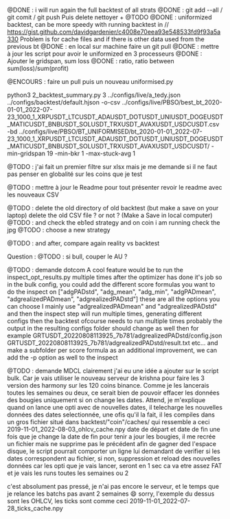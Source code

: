 


@DONE : i will run again the full backtest of all strats
@DONE : git add --all / git comit / git push Puis delete nettoyer + @TODO
@DONE : uniformized backtest, can be more speedy with running backtest in //
        https://gist.github.com/davidgardenier/c4008e70eea93e548533fd9f93a5a330
        Problem is for cache files and if there is other data used from the previous bt
@DONE : en local sur machine faire un git pull
@DONE : mettre à jour les script pour avoir le uniformized en 3 processeurs
@DONE : Ajouter le gridspan, sum loss
@DONE : ratio, ratio between sum(loss)/sum(profit)




@ENCOURS : faire un pull puis un nouveau uniformised.py

python3 2_backtest_summary.py 3 ../configs/live/a_tedy.json ../configs/backtest/default.hjson  -o-csv ../configs/live/PBSO/best_bt_2020-01-01_2022-07-23_1000_1_XRPUSDT_LTCUSDT_ADAUSDT_DOTUSDT_UNIUSDT_DOGEUSDT_MATICUSDT_BNBUSDT_SOLUSDT_TRXUSDT_AVAXUSDT_USDCUSDT.csv -bd ../configs/live/PBSO/BT_UNIFORMISED/bt_2020-01-01_2022-07-23_1000_1_XRPUSDT_LTCUSDT_ADAUSDT_DOTUSDT_UNIUSDT_DOGEUSDT_MATICUSDT_BNBUSDT_SOLUSDT_TRXUSDT_AVAXUSDT_USDCUSDT/ -min-gridspan 19  -min-bkr 1 -max-stuck-avg 1


@TODO : j'ai fait un premier filtre sur xlsx mais je me demande si il ne faut pas penser en globalité sur les coins que je test

@TODO : mettre à jour le Readme pour tout présenter
        revoir le readme avec les nouveaux CSV

@TODO : delete the old directory of old backtest (but make a save on your laptop)
         delete the old CSV file ? or not ? (Make a Save in local computer)
@TODO : and check the eb1ed strategy and on coin i am running check the jpg
@TODO : choose a new strategy

@TODO : and after, compare again reality vs backtest


Question :
@TODO : si bull, couper le AU ?


@TODO : demande dotcom
A cool feature would be to run the inspect_opt_results.py multiple times after the optimizer has done it's job
so in the bulk config, you could add the different score formulas you want to do the inspect on
["adgPADstd", "adg_mean", "adg_min", "adgPADmean", "adgrealizedPADmean", "adgrealizedPADstd"]
these are all the options you can choose
I mainly use "adgrealizedPADmean" and "adgrealizedPADstd"
and then the inspect step will run multiple times, generating different configs
then the backtest ofcourse needs to run multiple times
probably the output in the resulting configs folder should change as well then
for example
GRTUSDT_20220808113925_7b781/adgrealizedPADstd/config.json
GRTUSDT_20220808113925_7b781/adgrealizedPADstd/result.txt
etc...
and make a subfolder per score formula
as an additional improvement, we can add the -p option as well to the inspect

@TODO : demande MDCL
clairement
j'ai eu une idée a ajouter sur le script bulk. Car je vais utiliser le nouveau serveur de krishna pour faire les 3 version des harmony sur les 120 coins binance. Comme je les lancerais toutes les semaines ou deux, ce serait bien de pouvoir effacer les données des bougies uniquement si on change les dates.
Attend, je m'explique
quand on lance une opti avec de nouvelles dates, il telecharge les nouvelles données des dates selectionnée, une ofis qu'il la fait, il les compiles dans un gros fichier situé dans backtest/"coin"/caches/
qui ressemble a ceci
2019-11-01_2022-08-03_ohlcv_cache.npy
date de départ et date de fin
une fois que je change la date de fin pour tenir a jour les bougies, il me recrée un fichier mais ne supprime pas le précédent
afin de gagner ded l'espace disque, le script pourrait comporter un ligne lui demandant de verifier si les dates correspondent au fichier, si non, suppression
et reload des nouvelles données
car les opti que je vais lancer, seront en 1 sec
ca va etre assez FAT
et je vais les runs toutes les semaines ou 2


c'est absolument pas pressé, je n'ai pas encore le serveur, et le temps que je relance les batchs pas avant 2 semaines 😄
sorry, l'exemple du dessus sont les OHLCV, les ticks sont comme ceci
2019-11-01_2022-07-28_ticks_cache.npy 

